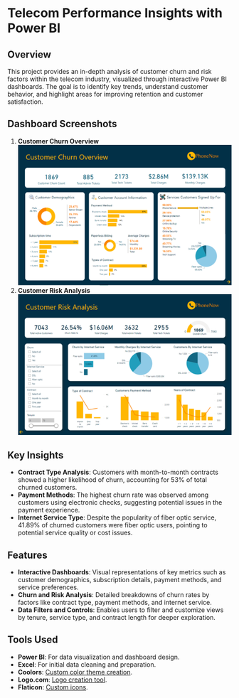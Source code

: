 # Telecom Performance Insights with Power BI

## Overview

This project provides an in-depth analysis of customer churn and risk factors within the telecom industry, visualized through interactive Power BI dashboards. The goal is to identify key trends, understand customer behavior, and highlight areas for improving retention and customer satisfaction.

## Dashboard Screenshots

1. **Customer Churn Overview**
  ![Customer Churn Overview](screenshots/Page%201.png)
2. **Customer Risk Analysis**
  ![Customer Risk Analysis](screenshots/Page%202.png)

## Key Insights

- **Contract Type Analysis**: Customers with month-to-month contracts showed a higher likelihood of churn, accounting for 53% of total churned customers.
- **Payment Methods**: The highest churn rate was observed among customers using electronic checks, suggesting potential issues in the payment experience.
- **Internet Service Type**: Despite the popularity of fiber optic service, 41.89% of churned customers were fiber optic users, pointing to potential service quality or cost issues.

## Features

- **Interactive Dashboards**: Visual representations of key metrics such as customer demographics, subscription details, payment methods, and service preferences.
- **Churn and Risk Analysis**: Detailed breakdowns of churn rates by factors like contract type, payment methods, and internet service.
- **Data Filters and Controls**: Enables users to filter and customize views by tenure, service type, and contract length for deeper exploration.

## Tools Used

- **Power BI**: For data visualization and dashboard design.
- **Excel**: For initial data cleaning and preparation.
- **Coolors**: [Custom color theme creation](https://coolors.co/).
- **Logo.com**: [Logo creation tool](https://logo.com/).
- **Flaticon**: [Custom icons](https://www.flaticon.com/).

